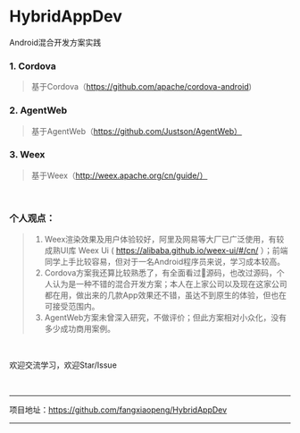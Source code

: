 # HybridAppDev
Android混合开发方案实践

### 1. Cordova
> 基于Cordova（https://github.com/apache/cordova-android)

### 2. AgentWeb
> 基于AgentWeb（https://github.com/Justson/AgentWeb）

### 3. Weex
> 基于Weex（http://weex.apache.org/cn/guide/）

<br>

### 个人观点：
> 1. Weex渲染效果及用户体验较好，阿里及网易等大厂已广泛使用，有较成熟UI库 Weex Ui ( https://alibaba.github.io/weex-ui/#/cn/ ）；前端同学上手比较容易，但对于一名Android程序员来说，学习成本较高。
> 2. Cordova方案我还算比较熟悉了，有全面看过源码，也改过源码，个人认为是一种不错的混合开发方案；本人在上家公司以及现在这家公司都在用，做出来的几款App效果还不错，虽达不到原生的体验，但也在可接受范围内。
> 3. AgentWeb方案未曾深入研究，不做评价；但此方案相对小众化，没有多少成功商用案例。

<br>

欢迎交流学习，欢迎Star/Issue

<br>

---
项目地址：https://github.com/fangxiaopeng/HybridAppDev

---
